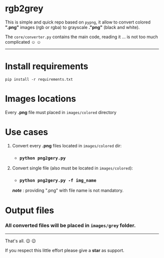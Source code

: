 # rgb2grey
This is simple and quick repo based on ```pypng```, it allow to convert colored **".png"** images (rgb or rgba) to grayscale **."png"** (black and white).

The `core/converter.py` contains the main code, reading it ... is not too much complicated :relaxed: :relaxed:

----------
# Install requirements
`pip install -r requirements.txt`
# Images locations
Every **.png** file must placed in `images/colored` directory

# Use cases
1. Convert every **.png** files located in `images/colored` dir: 
   - ### `python png2gery.py`

2. Convert single file (also must be located in `images/colored`):

   - ### `python png2gery.py -f img_name`
   ***note*** : providing ".png" with file name is not mandatory.

# Output files
### All converted files will be placed in **`images/grey`** folder.
----------

That's all. :wink: :wink:

If you respect this little effort please give a **star** as support.
